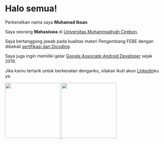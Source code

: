 # Halo semua! 

Perkenalkan nama saya **Muhamad Iksan**.

Saya seorang **Mahasiswa** di [Universitas Muhammadiyah Cirebon](https://www.umc.ac.id/).

Saya bertanggung jawab pada kualitas materi Pengembang FEBE dengan dibekali [sertifikasi dari Dicoding](https://www.dicoding.com/).

Saya juga ingin memiliki gelar [Google Associate Android Developer](https://www.credential.net/h5deoi5h) sejak 2019.

Jika kamu tertarik untuk berkenalan denganku, silakan ikuti akun [Linkedin](https://www.linkedin.com/in/muhamad-iksan-6a9a88232/)ku ya.

<p align="left">
<a href="https://github.com/MuhamadIksan123">
  <img height="180em" src="https://github-readme-stats-eight-theta.vercel.app/api?username=gilangadhan&show_icons=true&theme=algolia&include_all_commits=true&count_private=true"/>
  <img height="180em" src="https://github-readme-stats-eight-theta.vercel.app/api/top-langs/?username=gilangadhan&layout=compact&langs_count=8&theme=algolia"/>
</a>
</p>
